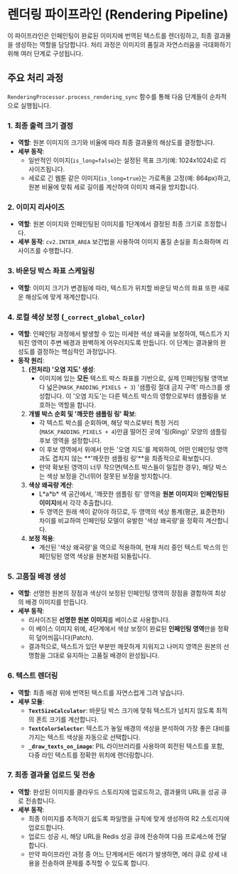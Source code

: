 # 렌더링 파이프라인 (Rendering Pipeline)

이 파이프라인은 인페인팅이 완료된 이미지에 번역된 텍스트를 렌더링하고, 최종 결과물을 생성하는 역할을 담당합니다. 처리 과정은 이미지의 품질과 자연스러움을 극대화하기 위해 여러 단계로 구성됩니다.

## 주요 처리 과정

`RenderingProcessor.process_rendering_sync` 함수를 통해 다음 단계들이 순차적으로 실행됩니다.

### 1. 최종 출력 크기 결정
- **역할**: 원본 이미지의 크기와 비율에 따라 최종 결과물의 해상도를 결정합니다.
- **세부 동작**:
    - 일반적인 이미지(`is_long=false`)는 설정된 목표 크기(예: 1024x1024)로 리사이즈됩니다.
    - 세로로 긴 웹툰 같은 이미지(`is_long=true`)는 가로폭을 고정(예: 864px)하고, 원본 비율에 맞춰 세로 길이를 계산하여 이미지 왜곡을 방지합니다.

### 2. 이미지 리사이즈
- **역할**: 원본 이미지와 인페인팅된 이미지를 1단계에서 결정된 최종 크기로 조정합니다.
- **세부 동작**: `cv2.INTER_AREA` 보간법을 사용하여 이미지 품질 손실을 최소화하며 리사이즈를 수행합니다.

### 3. 바운딩 박스 좌표 스케일링
- **역할**: 이미지 크기가 변경됨에 따라, 텍스트가 위치할 바운딩 박스의 좌표 또한 새로운 해상도에 맞게 재계산합니다.

### 4. 로컬 색상 보정 (`_correct_global_color`)
- **역할**: 인페인팅 과정에서 발생할 수 있는 미세한 색상 왜곡을 보정하여, 텍스트가 지워진 영역이 주변 배경과 완벽하게 어우러지도록 만듭니다. 이 단계는 결과물의 완성도를 결정하는 핵심적인 과정입니다.
- **동작 원리**:
    1.  **(전처리) '오염 지도' 생성**:
        - 이미지에 있는 **모든** 텍스트 박스 좌표를 기반으로, 실제 인페인팅될 영역보다 넓은(`MASK_PADDING_PIXELS + 3`) '샘플링 절대 금지 구역' 마스크를 생성합니다. 이 '오염 지도'는 다른 텍스트 박스의 영향으로부터 샘플링을 보호하는 역할을 합니다.
    2.  **개별 박스 순회 및 '깨끗한 샘플링 링' 확보**:
        - 각 텍스트 박스를 순회하며, 해당 박스로부터 특정 거리(`MASK_PADDING_PIXELS + 4`)만큼 떨어진 곳에 '링(Ring)' 모양의 샘플링 후보 영역을 설정합니다.
        - 이 후보 영역에서 위에서 만든 '오염 지도'를 제외하여, 어떤 인페인팅 영역과도 겹치지 않는 **'깨끗한 샘플링 링'**을 최종적으로 확보합니다.
        - 만약 확보된 영역이 너무 작으면(텍스트 박스들이 밀집한 경우), 해당 박스는 색상 보정을 건너뛰어 잘못된 보정을 방지합니다.
    3.  **색상 왜곡량 계산**:
        - L\*a\*b\* 색 공간에서, '깨끗한 샘플링 링' 영역을 **원본 이미지**와 **인페인팅된 이미지**에서 각각 추출합니다.
        - 두 영역은 원래 색이 같아야 하므로, 두 영역의 색상 통계(평균, 표준편차) 차이를 비교하여 인페인팅 모델이 유발한 '색상 왜곡량'을 정확히 계산합니다.
    4.  **보정 적용**:
        - 계산된 '색상 왜곡량'을 역으로 적용하여, 현재 처리 중인 텍스트 박스의 인페인팅된 영역 색상을 원본처럼 되돌립니다.

### 5. 고품질 배경 생성
- **역할**: 선명한 원본의 장점과 색상이 보정된 인페인팅 영역의 장점을 결합하여 최상의 배경 이미지를 만듭니다.
- **세부 동작**:
    - 리사이즈된 **선명한 원본 이미지**를 베이스로 사용합니다.
    - 이 베이스 이미지 위에, 4단계에서 색상 보정이 완료된 **인페인팅 영역**만을 정확히 덮어씌웁니다(Patch).
    - 결과적으로, 텍스트가 있던 부분만 깨끗하게 지워지고 나머지 영역은 원본의 선명함을 그대로 유지하는 고품질 배경이 완성됩니다.

### 6. 텍스트 렌더링
- **역할**: 최종 배경 위에 번역된 텍스트를 자연스럽게 그려 넣습니다.
- **세부 모듈**:
    - **`TextSizeCalculator`**: 바운딩 박스 크기에 맞춰 텍스트가 넘치지 않도록 최적의 폰트 크기를 계산합니다.
    - **`TextColorSelector`**: 텍스트가 놓일 배경의 색상을 분석하여 가장 좋은 대비를 가지는 텍스트 색상을 자동으로 선택합니다.
    - **`_draw_texts_on_image`**: PIL 라이브러리를 사용하여 회전된 텍스트를 포함, 다중 라인 텍스트를 정확한 위치에 렌더링합니다.

### 7. 최종 결과물 업로드 및 전송
- **역할**: 완성된 이미지를 클라우드 스토리지에 업로드하고, 결과물의 URL을 성공 큐로 전송합니다.
- **세부 동작**:
    - 최종 이미지를 추적하기 쉽도록 파일명을 규칙에 맞게 생성하여 R2 스토리지에 업로드합니다.
    - 업로드 성공 시, 해당 URL을 Redis 성공 큐에 전송하여 다음 프로세스에 전달합니다.
    - 만약 파이프라인 과정 중 어느 단계에서든 에러가 발생하면, 에러 큐로 상세 내용을 전송하여 문제를 추적할 수 있도록 합니다.

